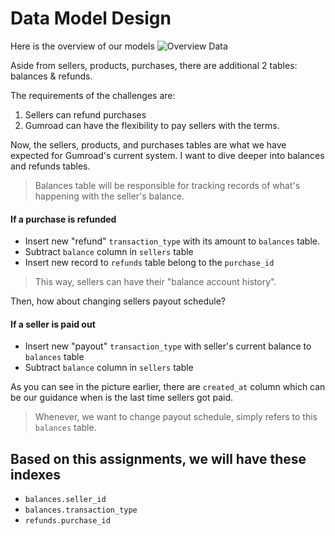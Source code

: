 # Data Model Design

Here is the overview of our models
![Overview Data ](https://user-images.githubusercontent.com/37329575/120884290-86e51780-c60c-11eb-8bf3-b405747e41f8.png)

Aside from sellers, products, purchases, there are additional 2 tables: balances & refunds.

The requirements of the challenges are:

1. Sellers can refund purchases
2. Gumroad can have the flexibility to pay sellers with the terms.

Now, the sellers, products, and purchases tables are what we have expected for Gumroad's current system. I want to dive deeper into balances and refunds tables.

> Balances table will be responsible for tracking records of what's happening with the seller's balance.

#### If a purchase is refunded

- Insert new "refund" `transaction_type` with its amount to `balances` table.
- Subtract `balance` column in `sellers` table
- Insert new record to `refunds` table belong to the `purchase_id`

> This way, sellers can have their "balance account history".

Then, how about changing sellers payout schedule?

#### If a seller is paid out

- Insert new "payout" `transaction_type` with seller's current balance to `balances` table
- Subtract `balance` column in `sellers` table

As you can see in the picture earlier, there are `created_at` column which can be our guidance when is the last time sellers got paid.

> Whenever, we want to change payout schedule, simply refers to this `balances` table.

## Based on this assignments, we will have these indexes

- `balances.seller_id`
- `balances.transaction_type`
- `refunds.purchase_id`
